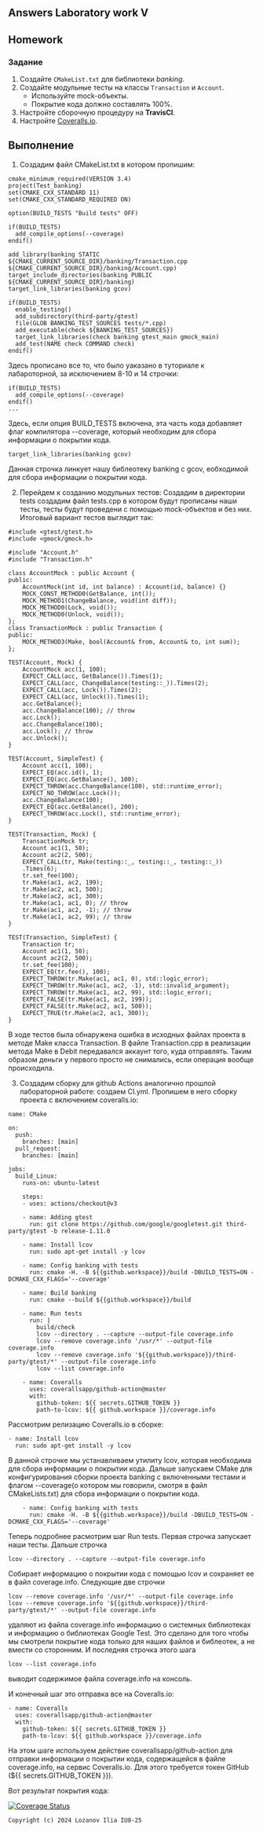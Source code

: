## Answers Laboratory work V

## Homework

### Задание
1. Создайте `CMakeList.txt` для библиотеки *banking*.
2. Создайте модульные тесты на классы `Transaction` и `Account`.
    * Используйте mock-объекты.
    * Покрытие кода должно составлять 100%.
3. Настройте сборочную процедуру на **TravisCI**.
4. Настройте [Coveralls.io](https://coveralls.io/).

## Выполнение

1. Создадим файл СMakeList.txt в котором пропишим:
````
cmake_minimum_required(VERSION 3.4)
project(Test_banking)
set(CMAKE_CXX_STANDARD 11)
set(CMAKE_CXX_STANDARD_REQUIRED ON)

option(BUILD_TESTS "Build tests" OFF)

if(BUILD_TESTS)
  add_compile_options(--coverage)
endif()

add_library(banking STATIC ${CMAKE_CURRENT_SOURCE_DIR}/banking/Transaction.cpp ${CMAKE_CURRENT_SOURCE_DIR}/banking/Account.cpp)
target_include_directories(banking PUBLIC ${CMAKE_CURRENT_SOURCE_DIR}/banking)
target_link_libraries(banking gcov)

if(BUILD_TESTS)
  enable_testing()
  add_subdirectory(third-party/gtest)
  file(GLOB BANKING_TEST_SOURCES tests/*.cpp)
  add_executable(check ${BANKING_TEST_SOURCES})
  target_link_libraries(check banking gtest_main gmock_main)
  add_test(NAME check COMMAND check)
endif()
````
Здесь прописано все то, что было уаказано в туториале к лабароторной, за исключением 8-10 и 14 строчки:

````
if(BUILD_TESTS)
  add_compile_options(--coverage)
endif()
...
````
Здесь, если опция BUILD_TESTS включена, эта часть кода добавляет флаг компилятора --coverage, который необходим для сбора информации о покрытии кода. 

````
target_link_libraries(banking gcov)
````

Данная строчка линкует нашу библеотеку banking c gcov, еобходимой для сбора информации о покрытии кода.

2. Перейдем к созданию модульных тестов:
Создадим в директории tests создадим файл tests.cpp в котором будут прописаны наши тесты, тесты будут проведени с помощью mock-объектов и без них. Итоговый вариант тестов выглядит так:
````
#include <gtest/gtest.h>
#include <gmock/gmock.h>

#include "Account.h"
#include "Transaction.h"

class AccountMock : public Account {
public:
	AccountMock(int id, int balance) : Account(id, balance) {}
	MOCK_CONST_METHOD0(GetBalance, int());
	MOCK_METHOD1(ChangeBalance, void(int diff));
	MOCK_METHOD0(Lock, void());
	MOCK_METHOD0(Unlock, void());
};
class TransactionMock : public Transaction {
public:
	MOCK_METHOD3(Make, bool(Account& from, Account& to, int sum));
};

TEST(Account, Mock) {
	AccountMock acc(1, 100);
	EXPECT_CALL(acc, GetBalance()).Times(1);
	EXPECT_CALL(acc, ChangeBalance(testing::_)).Times(2);
	EXPECT_CALL(acc, Lock()).Times(2);
	EXPECT_CALL(acc, Unlock()).Times(1);
	acc.GetBalance();
	acc.ChangeBalance(100); // throw
	acc.Lock();
	acc.ChangeBalance(100);
	acc.Lock(); // throw
	acc.Unlock();
}

TEST(Account, SimpleTest) {
	Account acc(1, 100);
	EXPECT_EQ(acc.id(), 1);
	EXPECT_EQ(acc.GetBalance(), 100);
	EXPECT_THROW(acc.ChangeBalance(100), std::runtime_error);
	EXPECT_NO_THROW(acc.Lock());
	acc.ChangeBalance(100);
	EXPECT_EQ(acc.GetBalance(), 200);
	EXPECT_THROW(acc.Lock(), std::runtime_error);
}

TEST(Transaction, Mock) {
	TransactionMock tr;
	Account ac1(1, 50);
	Account ac2(2, 500);
	EXPECT_CALL(tr, Make(testing::_, testing::_, testing::_))
	.Times(6);
	tr.set_fee(100);
	tr.Make(ac1, ac2, 199);
	tr.Make(ac2, ac1, 500);
	tr.Make(ac2, ac1, 300);
	tr.Make(ac1, ac1, 0); // throw
	tr.Make(ac1, ac2, -1); // throw
	tr.Make(ac1, ac2, 99); // throw
}

TEST(Transaction, SimpleTest) {
	Transaction tr;
	Account ac1(1, 50);
	Account ac2(2, 500);
	tr.set_fee(100);
	EXPECT_EQ(tr.fee(), 100);
	EXPECT_THROW(tr.Make(ac1, ac1, 0), std::logic_error);
	EXPECT_THROW(tr.Make(ac1, ac2, -1), std::invalid_argument);
	EXPECT_THROW(tr.Make(ac1, ac2, 99), std::logic_error);
	EXPECT_FALSE(tr.Make(ac1, ac2, 199));
	EXPECT_FALSE(tr.Make(ac2, ac1, 500));
	EXPECT_TRUE(tr.Make(ac2, ac1, 300));
}
````
В ходе тестов была обнаружена ошибка в исходных файлах проекта в методе Make класса Transaction. В файле Transaction.cpp в реализации метода Make в Debit передавался аккаунт того, куда отправлять. Таким образом деньги у первого просто не снимались, если операция вообще происходила.

3. Создадим сборку для github Actions аналогично прошлой лабораторной работе: создаем CI.yml. Пропишем в него сборку проекта с включением coveralls.io:
````
name: CMake

on:
  push:
    branches: [main]
  pull_request:
    branches: [main]

jobs:
  build_Linux:
    runs-on: ubuntu-latest

    steps:
    - uses: actions/checkout@v3

    - name: Adding gtest
      run: git clone https://github.com/google/googletest.git third-party/gtest -b release-1.11.0

    - name: Install lcov
      run: sudo apt-get install -y lcov

    - name: Config banking with tests
      run: cmake -H. -B ${{github.workspace}}/build -DBUILD_TESTS=ON -DCMAKE_CXX_FLAGS='--coverage'

    - name: Build banking
      run: cmake --build ${{github.workspace}}/build

    - name: Run tests
      run: |
        build/check
        lcov --directory . --capture --output-file coverage.info
        lcov --remove coverage.info '/usr/*' --output-file coverage.info
        lcov --remove coverage.info '${{github.workspace}}/third-party/gtest/*' --output-file coverage.info
        lcov --list coverage.info

    - name: Coveralls
      uses: coverallsapp/github-action@master
      with:
        github-token: ${{ secrets.GITHUB_TOKEN }}
        path-to-lcov: ${{ github.workspace }}/coverage.info
````
Рассмотрим релизацию Coveralls.io в сборке:
````
- name: Install lcov
  run: sudo apt-get install -y lcov
````
В данной строчке мы устанавливаем утилиту lcov, которая необходима для сбора информации о покрытии кода. Дальше запускаем CMake для конфигурирования сборки проекта banking с включенными тестами и флагом --coverage(о котором мы говорили, смотря в файл CMakeLists.txt) для сбора информации о покрытии кода.
````
    - name: Config banking with tests
      run: cmake -H. -B ${{github.workspace}}/build -DBUILD_TESTS=ON -DCMAKE_CXX_FLAGS='--coverage'
````
Теперь подробнее расмотрим шаг Run tests. Первая строчка запускает наши тесты. Дальше строчка 
````
lcov --directory . --capture --output-file coverage.info
````
Собирает информацию о покрытии кода с помощью lcov и сохраняет ее в файл coverage.info. Следующие две строчки
````
lcov --remove coverage.info '/usr/*' --output-file coverage.info
lcov --remove coverage.info '${{github.workspace}}/third-party/gtest/*' --output-file coverage.info
````
удаляют из файла coverage.info информацию о системных библиотеках и информацию о библиотеках Google Test. Это сделано для того чтобы мы смотрели покрытие кода только для наших файлов и библеотек, а не вмести со сторонним. И последняя строчка этого шага
````
lcov --list coverage.info
````
выводит содержимое файла coverage.info на консоль.

И конечный шаг это отправка все на Coveralls.io:
````
- name: Coveralls
  uses: coverallsapp/github-action@master
  with:
    github-token: ${{ secrets.GITHUB_TOKEN }}
    path-to-lcov: ${{ github.workspace }}/coverage.info
````

На этом шаге используем действие coverallsapp/github-action для отправки информации о покрытии кода, содержащейся в файле coverage.info, на сервис Coveralls.io. Для этого требуется токен GitHub (${{ secrets.GITHUB_TOKEN }}).

Вот результат покрытия кода:

[![Coverage Status](https://coveralls.io/repos/github/BeamzXD/lab05/badge.svg?branch=main)](https://coveralls.io/github/BeamzXD/lab05?branch=main)


```
Copyright (c) 2024 Lozanov Ilia IU8-25
```
